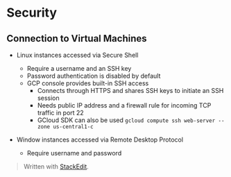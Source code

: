 # Security


## Connection to Virtual Machines

- Linux instances accessed via Secure Shell 
	- Require a username and an SSH key
	- Password authentication is disabled by default
	- GCP console provides built-in SSH access
		- Connects through HTTPS and shares SSH keys to initiate an SSH session
		- Needs public IP address and a firewall rule for incoming TCP traffic in port 22
		- GCloud SDK can also be used `gcloud compute ssh web-server --zone us-central1-c`

- Window instances accessed via Remote Desktop Protocol
	- Require username and password


> Written with [StackEdit](https://stackedit.io/).
<!--stackedit_data:
eyJoaXN0b3J5IjpbMjE3NDk5MzUzXX0=
-->